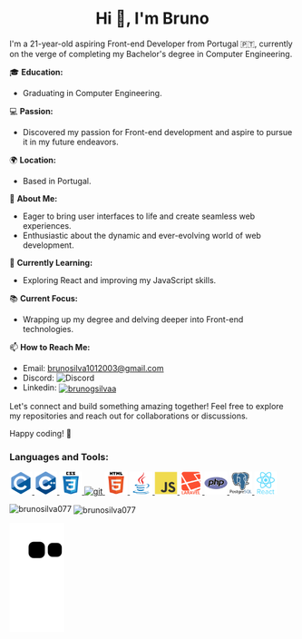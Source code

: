 <h1 align="center">Hi 👋, I'm Bruno</h1>
<!-- <p align="left"> <img src="https://komarev.com/ghpvc/?username=brunosilva077&label=Profile%20views&color=0e75b6&style=flat" alt="brunosilva077" /> </p> -->



I'm a 21-year-old aspiring Front-end Developer from Portugal 🇵🇹, currently on the verge of completing my Bachelor's degree in Computer Engineering.

🎓 **Education:**
- Graduating in Computer Engineering.

💻 **Passion:**
- Discovered my passion for Front-end development and aspire to pursue it in my future endeavors.

🌍 **Location:**
- Based in Portugal.

🚀 **About Me:**
- Eager to bring user interfaces to life and create seamless web experiences.
- Enthusiastic about the dynamic and ever-evolving world of web development.

🌱 **Currently Learning:**
- Exploring React and improving my JavaScript skills.

📚 **Current Focus:**
- Wrapping up my degree and delving deeper into Front-end technologies.

📫 **How to Reach Me:**
- Email: brunosilva1012003@gmail.com
- Discord: ![Discord](https://img.shields.io/badge/Discord-hazy6075-blue?style=for-the-badge&logo=discord)
- Linkedin: <a href="https://linkedin.com/in/brunogsilvaa" target="blank"><img align="center" src="https://raw.githubusercontent.com/rahuldkjain/github-profile-readme-generator/master/src/images/icons/Social/linked-in-alt.svg" alt="brunogsilvaa" height="30" width="40" /></a>


Let's connect and build something amazing together! Feel free to explore my repositories and reach out for collaborations or discussions.

Happy coding! 🚀

<h3 align="left">Languages and Tools:</h3>
<p align="left"> <a href="https://www.cprogramming.com/" target="_blank" rel="noreferrer"> <img src="https://raw.githubusercontent.com/devicons/devicon/master/icons/c/c-original.svg" alt="c" width="40" height="40"/> </a> <a href="https://www.w3schools.com/cpp/" target="_blank" rel="noreferrer"> <img src="https://raw.githubusercontent.com/devicons/devicon/master/icons/cplusplus/cplusplus-original.svg" alt="cplusplus" width="40" height="40"/> </a> <a href="https://www.w3schools.com/css/" target="_blank" rel="noreferrer"> <img src="https://raw.githubusercontent.com/devicons/devicon/master/icons/css3/css3-original-wordmark.svg" alt="css3" width="40" height="40"/> </a> <a href="https://git-scm.com/" target="_blank" rel="noreferrer"> <img src="https://www.vectorlogo.zone/logos/git-scm/git-scm-icon.svg" alt="git" width="40" height="40"/> </a> <a href="https://www.w3.org/html/" target="_blank" rel="noreferrer"> <img src="https://raw.githubusercontent.com/devicons/devicon/master/icons/html5/html5-original-wordmark.svg" alt="html5" width="40" height="40"/> </a> <a href="https://www.java.com" target="_blank" rel="noreferrer"> <img src="https://raw.githubusercontent.com/devicons/devicon/master/icons/java/java-original.svg" alt="java" width="40" height="40"/> </a> <a href="https://developer.mozilla.org/en-US/docs/Web/JavaScript" target="_blank" rel="noreferrer"> <img src="https://raw.githubusercontent.com/devicons/devicon/master/icons/javascript/javascript-original.svg" alt="javascript" width="40" height="40"/> </a> <a href="https://laravel.com/" target="_blank" rel="noreferrer"> <img src="https://raw.githubusercontent.com/devicons/devicon/master/icons/laravel/laravel-plain-wordmark.svg" alt="laravel" width="40" height="40"/> </a> <a href="https://www.php.net" target="_blank" rel="noreferrer"> <img src="https://raw.githubusercontent.com/devicons/devicon/master/icons/php/php-original.svg" alt="php" width="40" height="40"/> </a> <a href="https://www.postgresql.org" target="_blank" rel="noreferrer"> <img src="https://raw.githubusercontent.com/devicons/devicon/master/icons/postgresql/postgresql-original-wordmark.svg" alt="postgresql" width="40" height="40"/> </a> <a href="https://reactjs.org/" target="_blank" rel="noreferrer"> <img src="https://raw.githubusercontent.com/devicons/devicon/master/icons/react/react-original-wordmark.svg" alt="react" width="40" height="40"/> </a> </p>

<p><img align="left" src="https://github-readme-stats.vercel.app/api/top-langs?username=brunosilva077&show_icons=true&theme=dracula&locale=en&layout=compact" alt="brunosilva077" /></p>

<p>&nbsp;<img align="center" src="https://github-readme-stats.vercel.app/api?username=brunosilva077&show_icons=true&theme=dracula&locale=en" alt="brunosilva077" /></p>

![snake gif](https://github.com/BrunoSilva077/BrunoSilva077/blob/output/github-contribution-grid-snake.svg)
